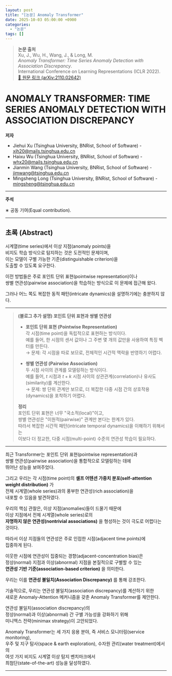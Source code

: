 ```yaml
---
layout: post
title: "[논문] Anomaly Transformer"
date: 2025-10-03 05:00:00 +0900
categories:
  - "논문"
tags: []
---
```


> **논문 출처**  
> Xu, J., Wu, H., Wang, J., & Long, M.  
> *Anomaly Transformer: Time Series Anomaly Detection with Association Discrepancy*.  
> International Conference on Learning Representations (ICLR 2022).  
> <a href="https://arxiv.org/abs/2110.02642" target="_blank">🔗 원문 링크 (arXiv:2110.02642)</a>

# ANOMALY TRANSFORMER: TIME SERIES ANOMALY DETECTION WITH ASSOCIATION DISCREPANCY  

**저자**  
- Jiehui Xu (Tsinghua University, BNRist, School of Software) - xjh20@mails.tsinghua.edu.cn  
- Haixu Wu (Tsinghua University, BNRist, School of Software) - whx20@mails.tsinghua.edu.cn  
- Jianmin Wang (Tsinghua University, BNRist, School of Software) - jimwang@tsinghua.edu.cn  
- Mingsheng Long (Tsinghua University, BNRist, School of Software) - mingsheng@tsinghua.edu.cn  

---

**주석**  
  
∗ 공동 기여(Equal contribution).

---

## 초록 (Abstract)  

시계열(time series)에서 이상 지점(anomaly points)을  
비지도 학습 방식으로 탐지하는 것은 도전적인 문제이며,  
이는 모델이 구별 가능한 기준(distinguishable criterion)을  
도출할 수 있도록 요구한다.  

이전 방법들은 주로 포인트 단위 표현(pointwise representation)이나  
쌍별 연관성(pairwise association)을 학습하는 방식으로 이 문제에 접근해 왔다.  

그러나 어느 쪽도 복잡한 동적 패턴(intricate dynamics)을 설명하기에는 충분하지 않다.  

---

> **(블로그 추가 설명) 포인트 단위 표현과 쌍별 연관성**  
> - **포인트 단위 표현 (Pointwise Representation)**  
>   각 시점(time point)을 독립적으로 표현하는 방식이다.  
>   예를 들어, 한 시점의 센서 값이나 그 주변 몇 개의 값만을 사용하여 특징 벡터를 만든다.  
>   → 문제: 각 시점을 따로 보므로, 전체적인 시간적 맥락을 반영하기 어렵다.  
> 
> - **쌍별 연관성 (Pairwise Association)**  
>   두 시점 사이의 관계를 모델링하는 방식이다.  
>   예를 들어, $t$ 시점과 $t+k$ 시점 사이의 상관관계(correlation)나 유사도(similarity)를 계산한다.  
>   → 문제: 쌍 단위 관계만 보므로, 더 복잡한 다중 시점 간의 상호작용(dynamics)을 포착하기 어렵다.  
> 
> **정리**  
> 포인트 단위 표현은 너무 "국소적(local)"이고,  
> 쌍별 연관성은 "이원적(pairwise)" 관계만 본다는 한계가 있다.  
> 따라서 복잡한 시간적 패턴(intricate temporal dynamics)을 이해하기 위해서는  
> 이보다 더 정교한, 다중 시점(multi-point) 수준의 연관성 학습이 필요하다.  

---

최근 Transformer는 포인트 단위 표현(pointwise representation)과  
쌍별 연관성(pairwise association)을 통합적으로 모델링하는 데에  
뛰어난 성능을 보여주었다.  

그리고 우리는 각 시점(time point)의 **셀프 어텐션 가중치 분포(self-attention weight distribution)** 가  
전체 시계열(whole series)과의 풍부한 연관성(rich association)을  
내포할 수 있음을 발견하였다.  

우리의 핵심 관찰은, 이상 지점(anomalies)들이 드물기 때문에  
이상 지점에서 전체 시계열(whole series)로의  
**자명하지 않은 연관성(nontrivial associations)** 을 형성하는 것이 극도로 어렵다는 것이다.  

따라서 이상 지점들의 연관성은 주로 인접한 시점(adjacent time points)에  
집중하게 된다.  

이웃한 시점에 연관성이 집중되는 경향(adjacent-concentration bias)은  
정상(normal) 지점과 이상(abnormal) 지점을 본질적으로 구별할 수 있는  
**연관성 기반 기준(association-based criterion)** 을 의미한다.  

우리는 이를 **연관성 불일치(Association Discrepancy)** 를 통해 강조한다.  

기술적으로, 우리는 연관성 불일치(association discrepancy)를 계산하기 위한  
새로운 Anomaly-Attention 메커니즘을 갖춘 Anomaly Transformer를 제안한다.  

연관성 불일치(association discrepancy)의  
정상(normal)과 이상(abnormal) 간 구별 가능성을 강화하기 위해  
미니맥스 전략(minimax strategy)이 고안되었다.  

Anomaly Transformer는 세 가지 응용 분야, 즉 서비스 모니터링(service monitoring),  
우주 및 지구 탐사(space & earth exploration), 수자원 관리(water treatment)에서의  
여섯 가지 비지도 시계열 이상 탐지 벤치마크에서  
최첨단(state-of-the-art) 성능을 달성하였다.  

---